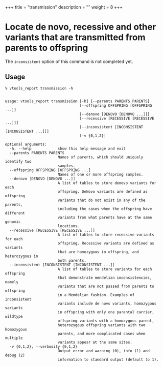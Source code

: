 
+++
title = "transmission"
description = ""
weight = 8
+++


# Locate de novo, recessive and other variants that are transmitted from parents to offspring 

 The `inconsistent` option of this command is not completed yet.  



## Usage

    % vtools_report transmission -h
    

    usage: vtools_report transmission [-h] [--parents PARENTS PARENTS]
                                      [--offspring OFFSPRING [OFFSPRING ...]]
                                      [--denovo [DENOVO [DENOVO ...]]]
                                      [--recessive [RECESSIVE [RECESSIVE ...]]]
                                      [--inconsistent [INCONSISTENT [INCONSISTENT ...]]]
                                      [-v {0,1,2}]
    
    optional arguments:
      -h, --help            show this help message and exit
      --parents PARENTS PARENTS
                            Names of parents, which should uniquely identify two
                            samples.
      --offspring OFFSPRING [OFFSPRING ...]
                            Names of one or more offspring samples.
      --denovo [DENOVO [DENOVO ...]]
                            A list of tables to store denovo variants for each
                            offspring. DeNovo variants are defined as offspring
                            variants that do not exist in any of the parents,
                            including the cases when the offspring have different
                            variants from what parents have at the same genomic
                            locations.
      --recessive [RECESSIVE [RECESSIVE ...]]
                            A list of tables to store recessive variants for each
                            offspring. Recessive variants are defined as variants
                            that are homozygous in offspring, and heterozygous in
                            both parents.
      --inconsistent [INCONSISTENT [INCONSISTENT ...]]
                            A list of tables to store variants for each offspring
                            that demonstrate mendelian inconsistencies, namely
                            variants that are not passed from parents to offspring
                            in a Mendelian fashion. Examples of inconsistent
                            variants include de novo variants, homozygous variants
                            in offspring with only one parental carrier, wildtype
                            offspring variants with a homozygous parent,
                            heterozygous offspring variants with two homozygous
                            parents, and more complicated cases when multiple
                            variants appear at the same sites.
      -v {0,1,2}, --verbosity {0,1,2}
                            Output error and warning (0), info (1) and debug (2)
                            information to standard output (default to 1).